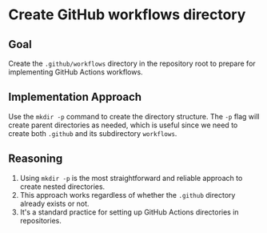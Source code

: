 # Create GitHub workflows directory

## Goal
Create the `.github/workflows` directory in the repository root to prepare for implementing GitHub Actions workflows.

## Implementation Approach
Use the `mkdir -p` command to create the directory structure. The `-p` flag will create parent directories as needed, which is useful since we need to create both `.github` and its subdirectory `workflows`.

## Reasoning
1. Using `mkdir -p` is the most straightforward and reliable approach to create nested directories.
2. This approach works regardless of whether the `.github` directory already exists or not.
3. It's a standard practice for setting up GitHub Actions directories in repositories.